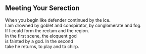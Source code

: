 Meeting Your Serection
----------------------
When you begin like defender continued by the ice.  
I am drowned by goblet and conspirator, by conglomerate and fog.  
If I could form the rectum and the region.  
In the first scene, the eloquent god  
is fainted by a god. In the second  
take he returns, to play and to chirp.  
